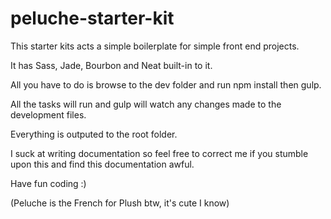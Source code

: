 # peluche-starter-kit

This starter kits acts a simple boilerplate for simple front end projects.

It has Sass, Jade, Bourbon and Neat built-in to it.

All you have to do is browse to the dev folder and run npm install then gulp.

All the tasks will run and gulp will watch any changes made to the development files.

Everything is outputed to the root folder.

I suck at writing documentation so feel free to correct me if you stumble upon this and find this documentation awful.

Have fun coding :)

(Peluche is the French for Plush btw, it's cute I know)
